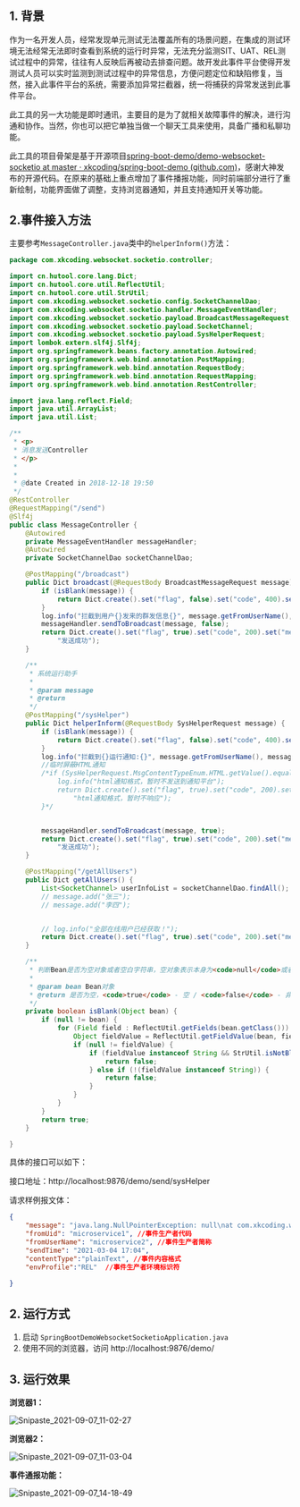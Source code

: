 # 

### 

## 



## 1. 背景

​	作为一名开发人员，经常发现单元测试无法覆盖所有的场景问题，在集成的测试环境无法经常无法即时查看到系统的运行时异常，无法充分监测SIT、UAT、REL测试过程中的异常，往往有人反映后再被动去排查问题。故开发此事件平台使得开发测试人员可以实时监测到测试过程中的异常信息，方便问题定位和缺陷修复，当然，接入此事件平台的系统，需要添加异常拦截器，统一将捕获的异常发送到此事件平台。

   此工具的另一大功能是即时通讯，主要目的是为了就相关故障事件的解决，进行沟通和协作。当然，你也可以把它单独当做一个聊天工具来使用，具备广播和私聊功能。

   此工具的项目骨架是基于开源项目[spring-boot-demo/demo-websocket-socketio at master · xkcoding/spring-boot-demo (github.com)](https://github.com/xkcoding/spring-boot-demo/tree/master/demo-websocket-socketio)，感谢大神发布的开源代码。在原来的基础上重点增加了事件播报功能，同时前端部分进行了重新绘制，功能界面做了调整，支持浏览器通知，并且支持通知开关等功能。

   

## 2.事件接入方法

主要参考`MessageController.java`类中的`helperInform()`方法：

```java
package com.xkcoding.websocket.socketio.controller;

import cn.hutool.core.lang.Dict;
import cn.hutool.core.util.ReflectUtil;
import cn.hutool.core.util.StrUtil;
import com.xkcoding.websocket.socketio.config.SocketChannelDao;
import com.xkcoding.websocket.socketio.handler.MessageEventHandler;
import com.xkcoding.websocket.socketio.payload.BroadcastMessageRequest;
import com.xkcoding.websocket.socketio.payload.SocketChannel;
import com.xkcoding.websocket.socketio.payload.SysHelperRequest;
import lombok.extern.slf4j.Slf4j;
import org.springframework.beans.factory.annotation.Autowired;
import org.springframework.web.bind.annotation.PostMapping;
import org.springframework.web.bind.annotation.RequestBody;
import org.springframework.web.bind.annotation.RequestMapping;
import org.springframework.web.bind.annotation.RestController;

import java.lang.reflect.Field;
import java.util.ArrayList;
import java.util.List;

/**
 * <p>
 * 消息发送Controller
 * </p>
 *
 * 
 * @date Created in 2018-12-18 19:50
 */
@RestController
@RequestMapping("/send")
@Slf4j
public class MessageController {
    @Autowired
    private MessageEventHandler messageHandler;
    @Autowired
    private SocketChannelDao socketChannelDao;

    @PostMapping("/broadcast")
    public Dict broadcast(@RequestBody BroadcastMessageRequest message) {
        if (isBlank(message)) {
            return Dict.create().set("flag", false).set("code", 400).set("message", "参数为空");
        }
        log.info("拦截到用户{}发来的群发信息{}", message.getFromUserName(), message.getMessage());
        messageHandler.sendToBroadcast(message, false);
        return Dict.create().set("flag", true).set("code", 200).set("message",
            "发送成功");
    }

    /**
     * 系统运行助手
     *
     * @param message
     * @return
     */
    @PostMapping("/sysHelper")
    public Dict helperInform(@RequestBody SysHelperRequest message) {
        if (isBlank(message)) {
            return Dict.create().set("flag", false).set("code", 400).set("message", "参数为空");
        }
        log.info("拦截到{}运行通知:{}", message.getFromUserName(), message.getMessage());
        //临时屏蔽HTML通知
        /*if (SysHelperRequest.MsgContentTypeEnum.HTML.getValue().equals(message.getContentType())) {
            log.info("html通知格式，暂时不发送到通知平台");
            return Dict.create().set("flag", true).set("code", 200).set("message",
                "html通知格式，暂时不响应");
        }*/


        messageHandler.sendToBroadcast(message, true);
        return Dict.create().set("flag", true).set("code", 200).set("message",
            "发送成功");
    }

    @PostMapping("/getAllUsers")
    public Dict getAllUsers() {
        List<SocketChannel> userInfoList = socketChannelDao.findAll();
        // message.add("张三");
        // message.add("李四");


        // log.info("全部在线用户已经获取！");
        return Dict.create().set("flag", true).set("code", 200).set("message", userInfoList);
    }

    /**
     * 判断Bean是否为空对象或者空白字符串，空对象表示本身为<code>null</code>或者所有属性都为<code>null</code>
     *
     * @param bean Bean对象
     * @return 是否为空，<code>true</code> - 空 / <code>false</code> - 非空
     */
    private boolean isBlank(Object bean) {
        if (null != bean) {
            for (Field field : ReflectUtil.getFields(bean.getClass())) {
                Object fieldValue = ReflectUtil.getFieldValue(bean, field);
                if (null != fieldValue) {
                    if (fieldValue instanceof String && StrUtil.isNotBlank((String) fieldValue)) {
                        return false;
                    } else if (!(fieldValue instanceof String)) {
                        return false;
                    }
                }
            }
        }
        return true;
    }

}

```

具体的接口可以如下：

接口地址：http://localhost:9876/demo/send/sysHelper

请求样例报文体：

```json
{
    "message": "java.lang.NullPointerException: null\nat com.xkcoding.websocket.socketio.handler.MessageEventHandler.sendToBroadcast(MessageEventHandler.java:213) ~[classes/:na]\n  at com.xkcoding.websocket.socketio.controller.MessageController.broadcast(MessageController.java:45) ~[classes/:na]\n  at sun.reflect.NativeMethodAccessorImpl.invoke0(Native Method) ~[na:1.8.0_181]\n  at sun.reflect.NativeMethodAccessorImpl.invoke(NativeMethodAccessorImpl.java:62) ~[na:1.8.0_181]\n  at sun.reflect.DelegatingMethodAccessorImpl.invoke(DelegatingMethodAccessorImpl.java:43) ~[na:1.8.0_181]\n  at java.lang.reflect.Method.invoke(Method.java:498) ~[na:1.8.0_181]\n  at org.springframework.web.method.support.InvocableHandlerMethod.doInvoke", //事件详情
    "fromUid": "microservice1", //事件生产者代码
    "fromUserName": "microservice2", //事件生产者简称
    "sendTime": "2021-03-04 17:04",
    "contentType":"plainText", //事件内容格式
    "envProfile":"REL"  //事件生产者环境标识符
    
}
```









## 2. 运行方式

1. 启动 `SpringBootDemoWebsocketSocketioApplication.java`
2. 使用不同的浏览器，访问 http://localhost:9876/demo/

## 3. 运行效果

**浏览器1：**

![Snipaste_2021-09-07_11-02-27](https://i.loli.net/2021/09/07/W3hT8BSNYcekFIP.png)

**浏览器2：**

![Snipaste_2021-09-07_11-03-04](https://i.loli.net/2021/09/07/LmwOgN3FDxKWJHM.png)

**事件通报功能：**

![Snipaste_2021-09-07_14-18-49](https://i.loli.net/2021/09/07/NACUzQ84MIld3Fe.png)
